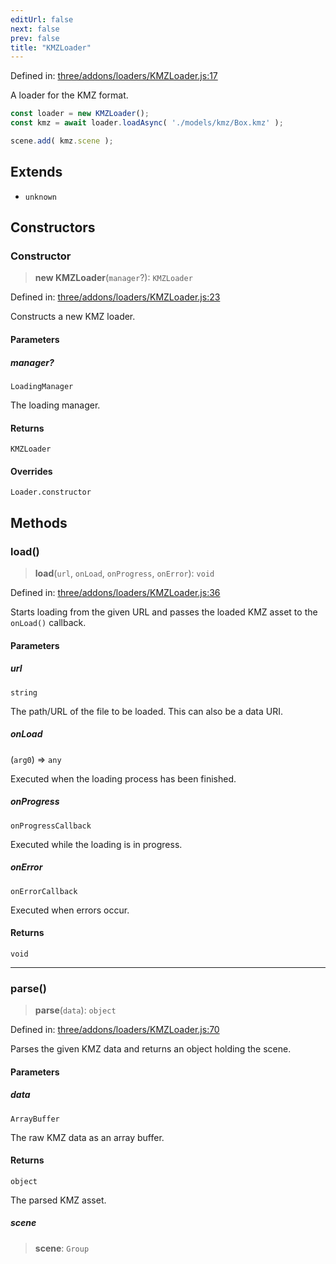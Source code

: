```yaml
---
editUrl: false
next: false
prev: false
title: "KMZLoader"
---
```


Defined in: [three/addons/loaders/KMZLoader.js:17](https://github.com/DefinitelyMaybe/three-i18n/blob/fa57b79433d1c349ffb23a78727299c8d4190136/three/addons/loaders/KMZLoader.js#L17)

A loader for the KMZ format.

```js
const loader = new KMZLoader();
const kmz = await loader.loadAsync( './models/kmz/Box.kmz' );

scene.add( kmz.scene );
```

## Extends

- `unknown`

## Constructors

### Constructor

> **new KMZLoader**(`manager`?): `KMZLoader`

Defined in: [three/addons/loaders/KMZLoader.js:23](https://github.com/DefinitelyMaybe/three-i18n/blob/fa57b79433d1c349ffb23a78727299c8d4190136/three/addons/loaders/KMZLoader.js#L23)

Constructs a new KMZ loader.

#### Parameters

##### manager?

`LoadingManager`

The loading manager.

#### Returns

`KMZLoader`

#### Overrides

`Loader.constructor`

## Methods

### load()

> **load**(`url`, `onLoad`, `onProgress`, `onError`): `void`

Defined in: [three/addons/loaders/KMZLoader.js:36](https://github.com/DefinitelyMaybe/three-i18n/blob/fa57b79433d1c349ffb23a78727299c8d4190136/three/addons/loaders/KMZLoader.js#L36)

Starts loading from the given URL and passes the loaded KMZ asset
to the `onLoad()` callback.

#### Parameters

##### url

`string`

The path/URL of the file to be loaded. This can also be a data URI.

##### onLoad

(`arg0`) => `any`

Executed when the loading process has been finished.

##### onProgress

`onProgressCallback`

Executed while the loading is in progress.

##### onError

`onErrorCallback`

Executed when errors occur.

#### Returns

`void`

***

### parse()

> **parse**(`data`): `object`

Defined in: [three/addons/loaders/KMZLoader.js:70](https://github.com/DefinitelyMaybe/three-i18n/blob/fa57b79433d1c349ffb23a78727299c8d4190136/three/addons/loaders/KMZLoader.js#L70)

Parses the given KMZ data and returns an object holding the scene.

#### Parameters

##### data

`ArrayBuffer`

The raw KMZ data as an array buffer.

#### Returns

`object`

The parsed KMZ asset.

##### scene

> **scene**: `Group`
